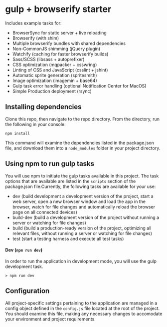 # gulp + browserify starter

Includes example tasks for:

* BrowserSync for static server + live reloading
* Browserify (with shim)
* Multiple browserify bundles with shared dependencies
* Non-CommonJS shimming (jQuery plugin)
* Watchify (caching for faster browserify builds)
* Sass/SCSS (libsass + autoprefixer)
* CSS optimization (mqpacker + csswring)
* Linting of CSS and JavaScript (csslint + jshint)
* Automatic sprite generation (spritesmith)
* Image optimization (imagemin + base64)
* Gulp task error handling (optional Notification Center for MacOS)
* Simple Production deployment (rsync)


## Installing dependencies

Clone this repo, then navigate to the repo directory. From the directory, run the following in your console:

```
npm install
```

This command will examine the dependencies listed in the package.json file, and download them into a ```node_modules``` folder in your project directory.


## Using npm to run gulp tasks
You will use npm to initiate the gulp tasks available in this project. The task
options that are available are listed in the `scripts` section of the package.json file.Currently, the following tasks are available for your use:

* dev (build development a development version of the project, start a web server, open a new browser window and load the app in the browser, watch for file changes and automatically reload the browser page on all connected devices)
* build-dev (build a development version of the project without running a server or watching for file changes)
* build (build a production-ready version of the project, optimizing all relevant files, without running a server or watching for file changes)
* test (start a testing harness and execute all test tasks)

#### Dev (`npm run dev`)
In order to run the application in development mode, you will use the gulp
development task.

```
> npm run dev
```

## Configuration

All project-specific settings pertaining to the application are managed in a config object defined in the `config.js` file located at the root of the project. You should examine this file, making any necessary changes to accomodate your environment and project requirements.
